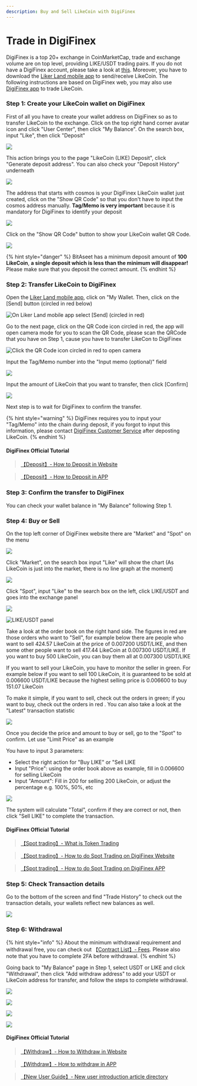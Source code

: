 ```yaml
---
description: Buy and Sell LikeCoin with DigiFinex
---
```


# Trade in DigiFinex

DigiFinex is a top 20+ exchange in CoinMarketCap, trade and exchange volume are on top level, providing LIKE/USDT trading pairs. If you do not have a DigiFinex account, please take a look at [this](https://docs.like.co/guides/trade/registering-on-digifinex). Moreover, you have to download the [Liker Land mobile app](https://liker.land/getapp) to send/receive LikeCoin. The following instructions are based on DigiFinex web, you may also use [DigiFinex app](https://digifinex.zendesk.com/hc/en-us/articles/360000603862-How-to-download-APP) to trade LikeCoin.

### Step 1: Create your LikeCoin wallet on DigiFinex

First of all you have to create your wallet address on DigiFinex so as to transfer LikeCoin to the exchange. Click on the top right hand corner avatar icon and click "User Center", then click "My Balance". On the search box, input "Like", then click "Deposit"

![](../../.gitbook/assets/digifinex-13-en.png)

This action brings you to the page "LikeCoin \(LIKE\) Deposit", click "Generate deposit address". You can also check your "Deposit History" underneath

![](../../.gitbook/assets/digifinex-14-en.png)

The address that starts with cosmos is your DigiFinex LikeCoin wallet just created, click on the "Show QR Code" so that you don't have to input the cosmos address manually. **Tag/Memo is very important** because it is mandatory for DigiFinex to identify your deposit

![](../../.gitbook/assets/digifinex-15-en.png)

Click on the "Show QR Code" button to show your LikeCoin wallet QR Code.

![](../../.gitbook/assets/digifinex-16-en.png)

{% hint style="danger" %}
BitAseet has a minimum deposit amount of **100 LikeCoin**, **a single deposit which is less than the minimum will disappear!** Please make sure that you deposit the correct amount.
{% endhint %}

### Step 2: Transfer LikeCoin to DigiFinex

Open the [Liker Land mobile app](https://liker.land/getapp), click on "My Wallet. Then, click on the \[Send\] button \(circled in red below\)

![On Liker Land mobile app select \[Send\] \(circled in red\)](../../.gitbook/assets/bitasset-trade-6.png)

Go to the next page, click on the QR Code icon circled in red, the app will open camera mode for you to scan the QR Code, please scan the QRCode that you have on Step 1, cause you have to transfer LikeCon to DigiFinex

![Click the QR Code icon circled in red to open camera](../../.gitbook/assets/bitasset-trade-7.png)

Input the Tag/Memo number into the "Input memo \(optional\)" field 

![](../../.gitbook/assets/digifinex-tagmemo%20%281%29.png)

Input the amount of LikeCoin that you want to transfer, then click \[Confirm\]

![](../../.gitbook/assets/bitasset-trade-8.png)

Next step is to wait for DigiFinex to confirm the transfer.

{% hint style="warning" %}
DigiFinex requires you to input your "Tag/Memo" into the chain during deposit, if you forgot to input this information, please contact [DigiFinex Customer Service](https://digifinex.zendesk.com/hc/en-us/articles/360000525241-How-to-get-help-for-the-Customer-Service) after deposting LikeCoin.
{% endhint %}

#### DigiFinex Official Tutorial

> [【Deposit】- How to Deposit in Website](https://digifinex.zendesk.com/hc/en-us/articles/360000519282-How-to-Deposite-In-Website-)

> [【Deposit】- How to Deposit in APP](https://digifinex.zendesk.com/hc/en-us/articles/360002689614-How-to-Deposite-In-APP-)

### Step 3: Confirm the transfer to DigiFinex

You can check your wallet balance in "My Balance" following Step 1.

### Step 4: Buy or Sell

On the top left corner of DigiFinex website there are "Market" and "Spot" on the menu

![](../../.gitbook/assets/digifinex-17-en.png)

Click "Market", on the search box input "Like" will show the chart \(As LikeCoin is just into the market, there is no line graph at the moment\)

![](../../.gitbook/assets/digifinex-18-en.png)

Click "Spot", input "Like" to the search box on the left, click LIKE/USDT and goes into the exchange panel

![](../../.gitbook/assets/digifinex-19-en.png)

![LIKE/USDT panel](../../.gitbook/assets/digifinex-likeusdt-en.png)

Take a look at the order book on the right hand side. The figures in red are those orders who want to "Sell", for example below there are people who want to sell 424.57 LikeCoin at the price of 0.007200 USDT/LIKE, and then some other people want to sell 417.44 LikeCoin at 0.007300 USDT/LIKE. If you want to buy 500 LikeCoin, you can buy them all at 0.007300 USDT/LIKE

If you want to sell your LikeCoin, you have to monitor the seller in green. For example below if you want to sell 100 LikeCoin, it is guaranteed to be sold at 0.006600 USDT/LIKE because the highest selling price is 0.006600 to buy 151.07 LikeCoin

To make it simple, if you want to sell, check out the orders in green; if you want to buy, check out the orders in red. You can also take a look at the "Latest" transaction statistic

![](../../.gitbook/assets/digifinex-20-en.png)

Once you decide the price and amount to buy or sell, go to the "Spot" to confirm. Let use "Limit Price" as an example

You have to input 3 parameters:

* Select the right action for "Buy LIKE" or "Sell LIKE
* Input "Price": using the order book above as example, fill in 0.006600 for selling LikeCoin
* Input "Amount": Fill in 200 for selling 200 LikeCoin, or adjust the percentage e.g. 100%, 50%, etc

![](../../.gitbook/assets/digifinex-21-en.png)

The system will calculate "Total", confirm if they are correct or not, then click "Sell LIKE" to complete the transaction. 

#### DigiFinex Official Tutorial

> [【Spot trading】- What is Token Trading](https://digifinex.zendesk.com/hc/en-us/articles/360010693193-What-is-Token-Trading)

> [【Spot trading】- How to do Spot Trading on DigiFinex Website](https://digifinex.zendesk.com/hc/en-us/articles/360000523002-How-to-Start-Spot-Trading-In-Website-)

> [【Spot trading】- How to do Spot Trading on DigiFinex APP](https://digifinex.zendesk.com/hc/en-us/articles/360007599713-How-to-Start-Spot-Trading-In-APP-)

### Step 5: Check Transaction details

Go to the bottom of the screen and find "Trade History" to check out the transaction details, your wallets reflect new balances as well.

![](../../.gitbook/assets/digifinex-22-en.png)

### Step 6: Withdrawal

{% hint style="info" %}
About the minimum withdrawal requirement and withdrawal free, you can check out 【[Contract List】- Fees](https://digifinex.zendesk.com/hc/en-us/articles/360000328422-Fee-Structure-on-DigiFinex). Please also note that you have to complete 2FA before withdrawal.
{% endhint %}

Going back to "My Balance" page in Step 1, select USDT or LIKE and click "Withdrawal", then click "Add withdraw address" to add your USDT or LikeCoin address for transfer, and follow the steps to complete withdrawal.

![](../../.gitbook/assets/digifinex-23-en.png)

![](../../.gitbook/assets/digifinex-24-en.png)

![](../../.gitbook/assets/digifinex-25-en.png)

![](../../.gitbook/assets/digifinex-26-en.png)

#### 

#### DigiFinex Official Tutorial

> [【Withdraw】- How to Withdraw in Website](https://digifinex.zendesk.com/hc/en-us/articles/360000521962-How-to-withdraw-In-Website-)

> [【Withdraw】- How to withdraw in APP](https://digifinex.zendesk.com/hc/en-us/articles/360002955534-How-to-withdraw-In-APP-)

> [【New User Guide】- New user introduction article directory](https://digifinex.zendesk.com/hc/en-us/articles/360000499281--New-User-Guide-New-user-introduction-article-directory)

